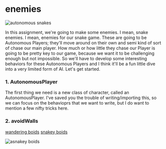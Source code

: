 # enemies


![autonomous snakes](https://res.cloudinary.com/chris-kubick/image/upload/v1664582410/Screen_Shot_2022-09-30_at_4.58.28_PM_wqtsev.png)

In this assignment, we're going to make some enemies.  I mean, snake enemies.  I mean, enemies for our snake game.  These are going to be Autonomous Players; they'll move around on their own and semi kind of sort of chase our main player.  How much or how little they chase our Player is going to be pretty key to our game, because we want it to be challenging enough but not impossible.  So we'll have to develop some interesting behaviors for these Autonomous Players and I think it'll be a fun little dive into a very limited form of AI.  Let's get started.

### 1. AutonomousPlayer

The first thing we need is a new class of character, called an AutonomousPlayer.  I've saved you the trouble of writing/importing this, so we can focus on the behavioprs that we want to write, but I do want to mention a few nifty tricks here.


### 2. avoidWalls




[wandering boids](https://editor.p5js.org/socalledsound/sketches/naiEO_W9g)
[snakey boids](https://editor.p5js.org/socalledsound/sketches/aU2h8E-Ul)



![asnakey boids](https://res.cloudinary.com/chris-kubick/image/upload/v1664582417/Screen_Shot_2022-09-30_at_4.39.00_PM_qndju1.png)